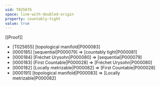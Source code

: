 ```yaml
---
uid: T025676
space: line-with-doubled-origin
property: countably-tight
value: true
---
```

[[Proof]]

* [T025655] [topological manifold|P000083]
* [I000185] [sequential|P000079] => [countably tight|P000081]
* [I000184] [Fréchet Urysohn|P000080] => [sequential|P000079]
* [I000183] [First Countable|P000028] => [Fréchet Urysohn|P000080]
* [I000182] [Locally metrizable|P000082] => [First Countable|P000028]
* [I000191] [topological manifold|P000083] => [Locally metrizable|P000082]

